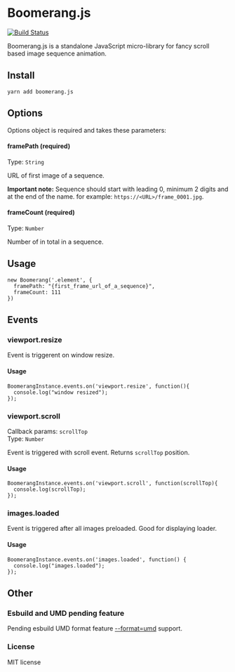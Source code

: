 # Boomerang.js
[![Build Status](https://travis-ci.com/m5kr1pka/boomerang.js.svg?branch=main)](https://travis-ci.com/m5kr1pka/boomerang.js)

Boomerang.js is a standalone JavaScript micro-library for fancy scroll based image sequence animation.

## Install
```
yarn add boomerang.js
```

## Options
Options object is required and takes these parameters:

#### framePath (required)
Type: ```String```

URL of first image of a sequence.

**Important note:** Sequence should start with leading 0, minimum 2 digits and at the end of the name. for example: ```https://<URL>/frame_0001.jpg```. 

#### frameCount (required)
Type: ```Number```

Number of in total in a sequence.

## Usage

```
new Boomerang('.element', {
  framePath: "{first_frame_url_of_a_sequence}",
  frameCount: 111
})
```

## Events

### viewport.resize
Event is triggerent on window resize.

#### Usage
```
BoomerangInstance.events.on('viewport.resize', function(){
  console.log("window resized");
});
```

### viewport.scroll
Callback params: ```scrollTop```<br/>
Type: ```Number```

Event is triggered with scroll event. Returns ```scrollTop``` position.

#### Usage
```
BoomerangInstance.events.on('viewport.scroll', function(scrollTop){
  console.log(scrollTop);
});
```

### images.loaded
Event is triggered after all images preloaded. Good for displaying loader.

#### Usage
```
BoomerangInstance.events.on('images.loaded', function() {
  console.log("images.loaded");
});
```

## Other

### Esbuild and UMD pending feature
Pending esbuild UMD format feature [--format=umd](https://github.com/evanw/esbuild/issues/507) support.

### License
MIT license